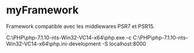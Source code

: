 # myFramework
Framework compatible avec les middlewares PSR7 et PSR15.

C:\PHP\php-7.1.10-nts-Win32-VC14-x64\php.exe -c C:\PHP\php-7.1.10-nts-Win32-VC14-x64\php.ini-development -S localhost:8000
